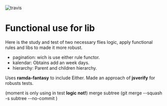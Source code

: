 ![travis](https://travis-ci.org/kasselTrankos/functional-pagination.svg?branch=master)

# Functional use for lib

Here is the study and test of two necessary flies logic, apply functional rules and libs to made it more robust.

- pagination: wich is use either rule functor.
- kalendar: Obtains add an week days.
- hierarchy: Parent and children hierarchy.


Uses **ramda-fantasy** to include Either.
Made an approach of **jsverify** for robusts tests.

(moment is only using in test **logic not!**)
merge subtree (git merge --squash -s subtree --no-commit <BRANCH>)
